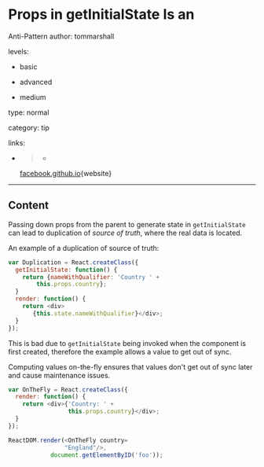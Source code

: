 # Props in getInitialState Is an        
Anti-Pattern
author: tommarshall

levels:

  - basic

  - advanced

  - medium

type: normal

category: tip

links:

  - >-
    [facebook.github.io](https://facebook.github.io/react/tips/props-in-getInitialState-as-anti-pattern.html){website}

---
## Content

Passing down props from the parent to generate state in `getInitialState` can lead to duplication of *source of truth*, where the real data is located. 

An example of a duplication of source of truth:
```JavaScript
var Duplication = React.createClass({
  getInitialState: function() {
    return {nameWithQualifier: 'Country ' +
        this.props.country};
  }
  render: function() {
    return <div>
       {this.state.nameWithQualifier}</div>;
  }
});
```
This is bad due to `getInitialState` being invoked when the component is first created, therefore the example allows a value to get out of sync. 

Computing values on-the-fly ensures that values don't get out of sync later and cause maintenance issues.

```JavaScript
var OnTheFly = React.createClass({
  render: function() {
    return <div>{'Country: ' + 
                 this.props.country}</div>;
  }
});

ReactDOM.render(<OnTheFly country=
                "England"/>,
            document.getElementByID('foo'));


```